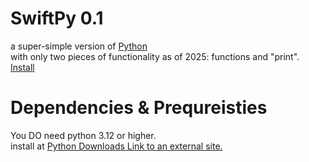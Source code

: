 # SwiftPy 0.1
a super-simple version of [Python](https://www.python.org/) <br>with only two pieces of functionality as of 2025: functions and "print".<br>
[Install](https://github.com/SwiftPy/SwiftPy/releases/tag/v0.1)
# Dependencies & Prequreisties
You DO need python 3.12 or higher.<br>
install at [Python Downloads Link to an external site.](https://python.org/downloads)
